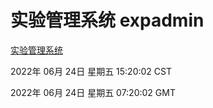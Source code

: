 # 实验管理系统 expadmin
[实验管理系统](http://219.139.196.158:56808/expadmin-782313d2-e1b1-4ea7-932e-3a55e6a1a4d0/)

2022年 06月 24日 星期五 15:20:02 CST

2022年 06月 24日 星期五 07:20:02 GMT
